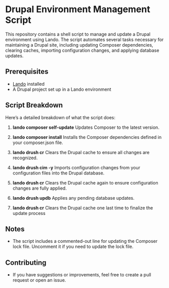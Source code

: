 # Drupal Environment Management Script
This repository contains a shell script to manage and update a Drupal environment using Lando. The script automates several tasks necessary for maintaining a Drupal site, including updating Composer dependencies, clearing caches, importing configuration changes, and applying database updates.

## Prerequisites
- [Lando](https://docs.lando.dev/basics/installation.html) installed
- A Drupal project set up in a Lando environment

## Script Breakdown
Here’s a detailed breakdown of what the script does:

1. **lando composer self-update**
   Updates Composer to the latest version.

2. **lando composer install**
   Installs the Composer dependencies defined in your composer.json file.

3. **lando drush cr**
   Clears the Drupal cache to ensure all changes are recognized.

4. **lando drush cim -y**
   Imports configuration changes from your configuration files into the Drupal database.

5. **lando drush cr**
   Clears the Drupal cache again to ensure configuration changes are fully applied.

6. **lando drush updb**
   Applies any pending database updates.

7. **lando drush cr**
   Clears the Drupal cache one last time to finalize the update process

## Notes
- The script includes a commented-out line for updating the Composer lock file. Uncomment it if you need to update the lock file.

## Contributing
- If you have suggestions or improvements, feel free to create a pull request or open an issue.
